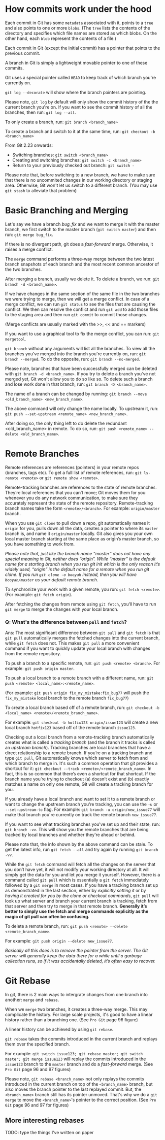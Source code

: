 # How commits work under the hood

Each commit in Git has some `metadata` associated with it, points to a `tree`
and also points to one or more `blobs`. (The `tree` lists the contents of the
directory and specifies which file names are stored as which blobs. On the other
hand, each `blob` represent the contents of a file.)

Each commit in Git (except the initial commit) has a pointer that points to the
previous commit.

A branch in Git is simply a lightweight movable pointer to one of these commits.

Git uses a special pointer called `HEAD` to keep track of which branch you're
currently on.

`git log --decorate` will show where the branch pointers are pointing.

Please note, `git log` by default will only show the commit history of the the
current branch you're on. If you want to see the commit history of all the
branches, then run: `git log --all`.

To only create a branch, run: `git branch <branch_name>`

To create a branch and switch to it at the same time, run:
`git checkout -b <branch_name>`

From Git 2.23 onwards:

- Switching branches: `git switch <branch_name>`
- Creating and switching branches: `git switch -c <branch_name>`
- Return to your previously checked out branch: `git switch -`

Please note that, before switching to a new branch, we have to make sure that
there is no uncommited changes in our working directory or staging area.
Otherwise, Git won't let us switch to a different branch. (You may use
`git stash` to alleviate that problem)

# Basic Branching and Merging

Let's say we have a branch _bug_fix_ and we want to merge it with the master
branch, we first switch to the master branch (`git switch master`) and then run:
`git merge bug_fix`.

If there is no divergent path, git does a _fast-forward_ merge. Otherwise, it
raises a merge conflict.

The `merge` command performs a three-way merge between the two latest branch
snapshots of each branch and the most recent common ancestor of the two
branches.

After merging a branch, usually we delete it. To delete a branch, we run:
`git branch -d <branch_name>`.

If we have changes in the same section of the same file in the two branches we
were trying to merge, then we will get a merge conflict. In case of a merge
conflict, we can run `git status` to see the files that are causing the
conflict. We then can resolve the conflict and run `git add` to add those files
to the staging area and then run `git commit` to commit those changes.

(Merge conflicts are usually marked with the >>, << and == markers)

If you want to use a graphical tool to fix the merge conflict, you can run:
`git mergetool`.

`git branch` without any arguments will list all the branches. To view all the
branches you've merged into the branch you're currently on, run:
`git branch --merged`. To do the opposite, run: `git branch --no-merged`.

Please note, branches that have been successfully merged can be deleted with
`git branch -d <branch_name>`. If you try to delete a branch you've not merged
yet, Git won't allow you to do so like so. To delete such a branch and lose work
done in that branch, run: `git branch -D <branch_name>`.

The name of a branch can be changed by running:
`git branch --move <old_branch_name> <new_branch_name>`.

The above command will only change the name locally. To upstream it, run:
`git push --set-upstream <remote_name> <new_branch_name>`.

After doing so, the only thing left to do delete the redundant <old_branch_name>
in remote. To do so, run: `git push <remote_name> --delete <old_branch_name>`.

# Remote Branches

Remote references are references (pointers) in your remote repos (branches, tags
etc). To get a full list of remote references, run: `git ls-remote <remote>` or
`git remote show <remote>`.

Remote-tracking branches are references to the state of remote branches. They’re
local references that you can’t move; Git moves them for you whenever you do any
network communication, to make sure they accurately represent the state of the
remote repository. Remote-tracking branch names take the form
`<remote>/<branch>`. For example: `origin/master` branch.

When you use `git clone` to pull down a repo, git automatically names it
`origin` for you, pulls down all the data, creates a pointer to where its
`master` branch is, and name it `origin/master` locally. Git also gives you your
own local master branch starting at the same place as origin’s master branch, so
you have something to work from.

_Please note that, just like the branch name “master” does not have any special
meaning in Git, neither does “origin”. While “master” is the default name for a
starting branch when you run git init which is the only reason it’s widely used,
“origin” is the default name for a remote when you run git clone. If you run
`git clone -o booyah` instead, then you will have `booyah/master` as your
default remote branch._

To synchronize your work with a given remote, you run: `git fetch <remote>`.
(For example: `git fetch origin`).

After fetching the changes from remote using `git fetch`, you'll have to run
`git merge` to merge the changes with your local branch.

### Q: What's the difference between `pull` and `fetch`?

Ans: The most significant difference between `git pull` and `git fetch` is that
`git pull` automatically merges the fetched changes into the current branch,
while `git fetch` does not. This makes `git pull` a more convenient command if
you want to quickly update your local branch with changes from the remote
repository.

To push a branch to a specific remote, run: `git push <remote> <branch>`. For
example: `git push origin master`.

To push a local branch to a remote branch with a different name, run:
`git push <remote> <local_name>:<remote_name>`.

(For example: `git push origin fix_my_mistake:fix_bug77` will push the
`fix_my_mistake` local branch to the remote branch `fix_bug77`)

To create a local branch based off of a remote branch, run:
`git checkout -b <local_name> <remote>/<remote_branch_name>`.

For example: `git checkout -b hotfix123 origin/issue123` will create a new local
branch `hotfix123` based off of the remote branch `issue123`.

Checking out a local branch from a remote-tracking branch automatically creates
what is called a _tracking branch_ (and the branch it tracks is called an
_upstream branch_). Tracking branches are local branches that have a direct
relationship to a remote branch. If you’re on a tracking branch and type
`git pull`, Git automatically knows which server to fetch from and which branch
to merge in. It's such a common operation that git provides a shortcut for it:
`git checkout --track <remote>/<remote_branch_name>`. In fact, this is so common
that there’s even a shortcut for that shortcut. If the branch name you’re trying
to checkout (a) doesn’t exist and (b) exactly matches a name on only one remote,
Git will create a tracking branch for you.

If you already have a local branch and want to set it to a remote branch or want
to change the upstream branch you're tracking, you can use the `-u` or
`--set-upstream-to` flag. For example: `git branch -u origin/new_issue77` will
make that branch you're currently on track the remote branch `new_issue77`.

If you want to see what tracking branches you've set up and their state, run:
`git branch -vv`. This will show you the remote branches that are being tracked
by local branches and whether they're ahead or behind.

Please note that, the info shown by the above command can be stale. To get the
latest info, run `git fetch --all` and try again by running `git branch -vv`.

While the `git fetch` command will fetch all the changes on the server that you
don’t have yet, it will not modify your working directory at all. It will simply
get the data for you and let you merge it yourself. However, there is a command
called `git pull` which is essentially a `git fetch` immediately followed by a
`git merge` in most cases. If you have a tracking branch set up as demonstrated
in the last section, either by _explicitly setting it_ or by _having it created
for you by the clone or checkout commands_, `git pull` will look up what server
and branch your current branch is tracking, fetch from that server and then try
to merge in that remote branch. **Generally it’s better to simply use the fetch
and merge commands explicitly as the magic of git pull can often be confusing.**

To delete a remote branch, run:
`git push <remote> --delete <remote_branch_name>`.

For example: `git push origin --delete new_issue77`.

_Basically all this does is to remove the pointer from the server. The Git
server will generally keep the data there for a while until a garbage collection
runs, so if it was accidentally deleted, it’s often easy to recover._

# Git Rebase

In git, there is 2 main ways to intergrate changes from one branch into another:
`merge` and `rebase`.

When we `merge` two branches, it creates a three-way merge. This may complicate
the history. For large scale projects, it's good to have a linear history rather
than a branching one. (See `Pro Git` page 96 figure)

A linear history can be achieved by using `git rebase`.

`git rebase` takes the commits introduced in the current branch and replays them
over the specified branch.

For example:
`git switch issue123; git rebase master; git switch master; git merge issue123`
will replay the commits introduced in the `issue123` branch to the `master`
branch and do a _fast-forward_ merge. (See `Pro Git` page 96 and 97 figures)

Please note, `git rebase <branch_name>` not only replays the commits introduced
in the current branch on top of the `<branch_name>` branch, but also moves the
branch pointer to the last replayed commit. But, the `<branch_name>` branch
still has its pointer unmoved. That's why we do a `git merge` to move the
`<branch_name>`'s pointer to the correct position. (See `Pro Git` page 96 and 97
for figures)

## More interesting rebases

TODO: type the things I've written on paper
